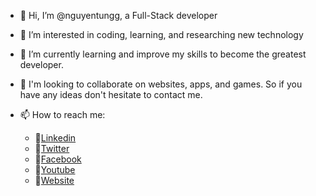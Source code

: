 - 👋 Hi, I’m @nguyentungg, a Full-Stack developer
- 👀 I’m interested in coding, learning, and researching new technology 
- 🌱 I’m currently learning and improve my skills to become the greatest developer.
- 💞️ I'm looking to collaborate on websites, apps, and games. So if you have any ideas don't hesitate to contact me. 
- 📫 How to reach me:
    
    + :watermelon:[Linkedin](https://www.linkedin.com/in/nguyenthanhtungg/)
    + :orange:[Twitter](https://twitter.com/TungNguyen469)
    + :broccoli:[Facebook](https://www.facebook.com/nguyentung9t/)
    + :apple:[Youtube](https://www.youtube.com/channel/UCW7yImuRGHEWnh4S07SnzRA)
    + :gem:[Website](nguyentungg.github.io/cv)

<!---
nguyentungg/nguyentungg is a ✨ special ✨ repository because its `README.md` (this file) appears on your GitHub profile.
You can click the Preview link to take a look at your changes.
--->
